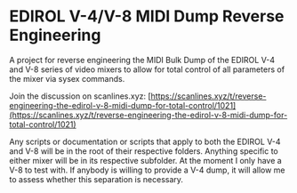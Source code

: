 # EDIROL V-4/V-8 MIDI Dump Reverse Engineering
A project for reverse engineering the MIDI Bulk Dump of the EDIROL V-4 and V-8 series of video mixers to allow for total control of all parameters of the mixer via sysex commands.

Join the discussion on scanlines.xyz:
[https://scanlines.xyz/t/reverse-engineering-the-edirol-v-8-midi-dump-for-total-control/1021](https://scanlines.xyz/t/reverse-engineering-the-edirol-v-8-midi-dump-for-total-control/1021)

Any scripts or documentation or scripts that apply to both the EDIROL V-4 and V-8 will be in the root of their respective folders. Anything specific to either mixer will be in its respective subfolder. At the moment I only have a V-8 to test with. If anybody is willing to provide a V-4 dump, it will allow me to assess whether this separation is necessary.

